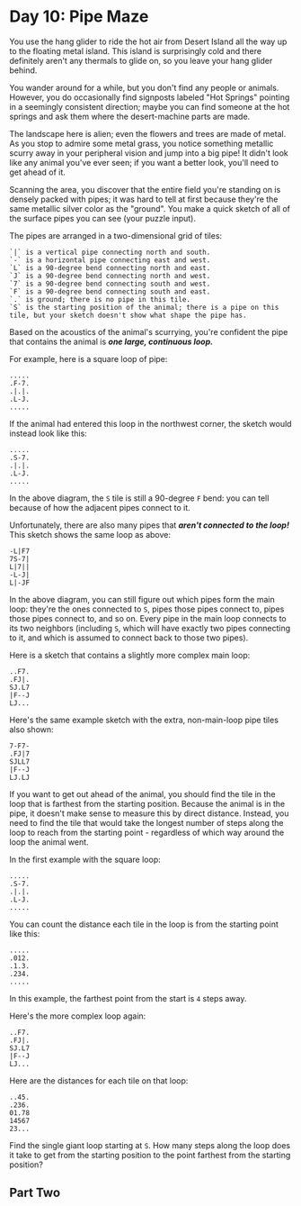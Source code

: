 # Day 10: Pipe Maze #

You use the hang glider to ride the hot air from Desert Island all the way up to the floating metal 
island. This island is surprisingly cold and there definitely aren't any thermals to glide on, so 
you leave your hang glider behind.

You wander around for a while, but you don't find any people or animals. However, you do 
occasionally find signposts labeled "Hot Springs" pointing in a seemingly consistent direction; 
maybe you can find someone at the hot springs and ask them where the desert-machine parts are made.

The landscape here is alien; even the flowers and trees are made of metal. As you stop to admire 
some metal grass, you notice something metallic scurry away in your peripheral vision and jump 
into a big pipe! It didn't look like any animal you've ever seen; if you want a better look, 
you'll need to get ahead of it.

Scanning the area, you discover that the entire field you're standing on is densely packed with 
pipes; it was hard to tell at first because they're the same metallic silver color as the "ground". 
You make a quick sketch of all of the surface pipes you can see (your puzzle input).

The pipes are arranged in a two-dimensional grid of tiles:

    `|` is a vertical pipe connecting north and south.
    `-` is a horizontal pipe connecting east and west.
    `L` is a 90-degree bend connecting north and east.
    `J` is a 90-degree bend connecting north and west.
    `7` is a 90-degree bend connecting south and west.
    `F` is a 90-degree bend connecting south and east.
    `.` is ground; there is no pipe in this tile.
    `S` is the starting position of the animal; there is a pipe on this tile, but your sketch doesn't show what shape the pipe has.

Based on the acoustics of the animal's scurrying, you're confident the pipe that contains the 
animal is **_one large, continuous loop._**

For example, here is a square loop of pipe:

    .....
    .F-7.
    .|.|.
    .L-J.
    .....

If the animal had entered this loop in the northwest corner, the sketch would instead look like 
this:

    .....
    .S-7.
    .|.|.
    .L-J.
    .....

In the above diagram, the `S` tile is still a 90-degree `F` bend: you can tell because of how the 
adjacent pipes connect to it.

Unfortunately, there are also many pipes that _**aren't connected to the loop!**_ 
This sketch shows the same loop as above:

    -L|F7
    7S-7|
    L|7||
    -L-J|
    L|-JF

In the above diagram, you can still figure out which pipes form the main loop: they're the ones 
connected to `S`, pipes those pipes connect to, pipes those pipes connect to, and so on. Every pipe 
in the main loop connects to its two neighbors (including `S`, which will have exactly two pipes 
connecting to it, and which is assumed to connect back to those two pipes).

Here is a sketch that contains a slightly more complex main loop:

    ..F7.
    .FJ|.
    SJ.L7
    |F--J
    LJ...

Here's the same example sketch with the extra, non-main-loop pipe tiles also shown:

    7-F7-
    .FJ|7
    SJLL7
    |F--J
    LJ.LJ

If you want to get out ahead of the animal, you should find the tile in the loop that is farthest 
from the starting position. Because the animal is in the pipe, it doesn't make sense to measure 
this by direct distance. Instead, you need to find the tile that would take the longest number of 
steps along the loop to reach from the starting point - regardless of which way around the loop 
the animal went.

In the first example with the square loop:

    .....
    .S-7.
    .|.|.
    .L-J.
    .....

You can count the distance each tile in the loop is from the starting point like this:

    .....
    .012.
    .1.3.
    .234.
    .....

In this example, the farthest point from the start is `4` steps away.

Here's the more complex loop again:

    ..F7.
    .FJ|.
    SJ.L7
    |F--J
    LJ...

Here are the distances for each tile on that loop:

    ..45.
    .236.
    01.78
    14567
    23...

Find the single giant loop starting at `S`. How many steps along the loop does it take to get from 
the starting position to the point farthest from the starting position?



## Part Two ##

